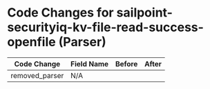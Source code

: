 # Code Changes for sailpoint-securityiq-kv-file-read-success-openfile (Parser)

| Code Change | Field Name | Before | After |
|-------------|------------|--------|-------|
| removed_parser | N/A |  |  |